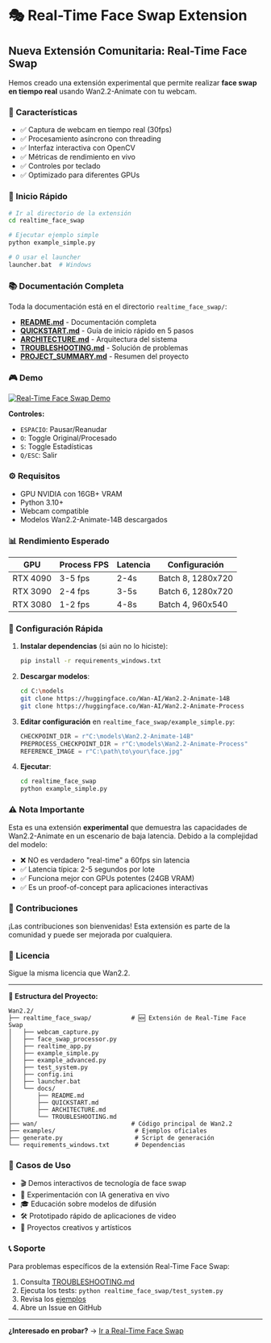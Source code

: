 # 🎭 Real-Time Face Swap Extension

## Nueva Extensión Comunitaria: Real-Time Face Swap

Hemos creado una extensión experimental que permite realizar **face swap en tiempo real** usando Wan2.2-Animate con tu webcam.

### 🌟 Características

- ✅ Captura de webcam en tiempo real (30fps)
- ✅ Procesamiento asíncrono con threading
- ✅ Interfaz interactiva con OpenCV
- ✅ Métricas de rendimiento en vivo
- ✅ Controles por teclado
- ✅ Optimizado para diferentes GPUs

### 🚀 Inicio Rápido

```bash
# Ir al directorio de la extensión
cd realtime_face_swap

# Ejecutar ejemplo simple
python example_simple.py

# O usar el launcher
launcher.bat  # Windows
```

### 📚 Documentación Completa

Toda la documentación está en el directorio `realtime_face_swap/`:

- **[README.md](realtime_face_swap/README.md)** - Documentación completa
- **[QUICKSTART.md](realtime_face_swap/QUICKSTART.md)** - Guía de inicio rápido en 5 pasos
- **[ARCHITECTURE.md](realtime_face_swap/ARCHITECTURE.md)** - Arquitectura del sistema
- **[TROUBLESHOOTING.md](realtime_face_swap/TROUBLESHOOTING.md)** - Solución de problemas
- **[PROJECT_SUMMARY.md](realtime_face_swap/PROJECT_SUMMARY.md)** - Resumen del proyecto

### 🎮 Demo

[![Real-Time Face Swap Demo](https://img.shields.io/badge/Demo-Real--Time%20Face%20Swap-blue)](realtime_face_swap/)

**Controles:**
- `ESPACIO`: Pausar/Reanudar
- `O`: Toggle Original/Procesado
- `S`: Toggle Estadísticas
- `Q/ESC`: Salir

### ⚙️ Requisitos

- GPU NVIDIA con 16GB+ VRAM
- Python 3.10+
- Webcam compatible
- Modelos Wan2.2-Animate-14B descargados

### 📊 Rendimiento Esperado

| GPU | Process FPS | Latencia | Configuración |
|-----|-------------|----------|---------------|
| RTX 4090 | 3-5 fps | 2-4s | Batch 8, 1280x720 |
| RTX 3090 | 2-4 fps | 3-5s | Batch 6, 1280x720 |
| RTX 3080 | 1-2 fps | 4-8s | Batch 4, 960x540 |

### 🔧 Configuración Rápida

1. **Instalar dependencias** (si aún no lo hiciste):
   ```bash
   pip install -r requirements_windows.txt
   ```

2. **Descargar modelos**:
   ```bash
   cd C:\models
   git clone https://huggingface.co/Wan-AI/Wan2.2-Animate-14B
   git clone https://huggingface.co/Wan-AI/Wan2.2-Animate-Process
   ```

3. **Editar configuración** en `realtime_face_swap/example_simple.py`:
   ```python
   CHECKPOINT_DIR = r"C:\models\Wan2.2-Animate-14B"
   PREPROCESS_CHECKPOINT_DIR = r"C:\models\Wan2.2-Animate-Process"
   REFERENCE_IMAGE = r"C:\path\to\your\face.jpg"
   ```

4. **Ejecutar**:
   ```bash
   cd realtime_face_swap
   python example_simple.py
   ```

### ⚠️ Nota Importante

Esta es una extensión **experimental** que demuestra las capacidades de Wan2.2-Animate en un escenario de baja latencia. Debido a la complejidad del modelo:

- ❌ NO es verdadero "real-time" a 60fps sin latencia
- ✅ Latencia típica: 2-5 segundos por lote
- ✅ Funciona mejor con GPUs potentes (24GB VRAM)
- ✅ Es un proof-of-concept para aplicaciones interactivas

### 🤝 Contribuciones

¡Las contribuciones son bienvenidas! Esta extensión es parte de la comunidad y puede ser mejorada por cualquiera.

### 📄 Licencia

Sigue la misma licencia que Wan2.2.

---

**📁 Estructura del Proyecto:**
```
Wan2.2/
├── realtime_face_swap/           # 🆕 Extensión de Real-Time Face Swap
│   ├── webcam_capture.py
│   ├── face_swap_processor.py
│   ├── realtime_app.py
│   ├── example_simple.py
│   ├── example_advanced.py
│   ├── test_system.py
│   ├── config.ini
│   ├── launcher.bat
│   └── docs/
│       ├── README.md
│       ├── QUICKSTART.md
│       ├── ARCHITECTURE.md
│       └── TROUBLESHOOTING.md
├── wan/                          # Código principal de Wan2.2
├── examples/                      # Ejemplos oficiales
├── generate.py                    # Script de generación
└── requirements_windows.txt       # Dependencias
```

### 🎯 Casos de Uso

- 🎬 Demos interactivos de tecnología de face swap
- 🔬 Experimentación con IA generativa en vivo
- 🎓 Educación sobre modelos de difusión
- 🛠️ Prototipado rápido de aplicaciones de video
- 🎨 Proyectos creativos y artísticos

### 📞 Soporte

Para problemas específicos de la extensión Real-Time Face Swap:
1. Consulta [TROUBLESHOOTING.md](realtime_face_swap/TROUBLESHOOTING.md)
2. Ejecuta los tests: `python realtime_face_swap/test_system.py`
3. Revisa los [ejemplos](realtime_face_swap/)
4. Abre un Issue en GitHub

---

**¿Interesado en probar?** → [Ir a Real-Time Face Swap](realtime_face_swap/)
